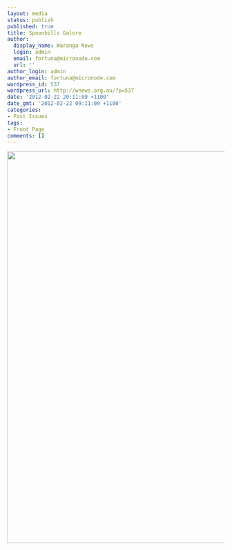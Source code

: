```yaml
---
layout: media
status: publish
published: true
title: Spoonbills Galore
author:
  display_name: Waranga News
  login: admin
  email: fortuna@micronode.com
  url: ''
author_login: admin
author_email: fortuna@micronode.com
wordpress_id: 537
wordpress_url: http://wnews.org.au/?p=537
date: '2012-02-22 20:11:09 +1100'
date_gmt: '2012-02-22 09:11:09 +1100'
categories:
- Past Issues
tags:
- Front Page
comments: []
---
```


<a href="{{ site.url }}/images/2012/02/frontpage-20120223.pdf"><img class="alignnone size-full wp-image-534" title="Front Page - 23 February, 2012" src="{{ site.url }}/images/2012/02/frontpage-20120223.png" alt="" width="624" height="907" /></a>
